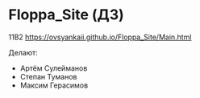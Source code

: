 # Floppa_Site (ДЗ)
11В2
https://ovsyankaii.github.io/Floppa_Site/Main.html

Делают:
- Артём Сулейманов
- Степан Туманов
- Максим Герасимов
